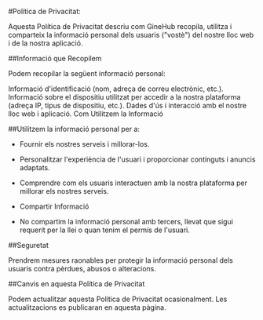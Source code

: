 #Política de Privacitat:

Aquesta Política de Privacitat descriu com GineHub recopila, utilitza i comparteix la informació personal dels usuaris ("vostè") del nostre lloc web i de la nostra aplicació.

##Informació que Recopilem

Podem recopilar la següent informació personal:

Informació d'identificació (nom, adreça de correu electrònic, etc.).
Informació sobre el dispositiu utilitzat per accedir a la nostra plataforma (adreça IP, tipus de dispositiu, etc.).
Dades d'ús i interacció amb el nostre lloc web i aplicació.
Com Utilitzem la Informació

##Utilitzem la informació personal per a:

- Fournir els nostres serveis i millorar-los.
- Personalitzar l'experiència de l'usuari i proporcionar continguts i anuncis adaptats.
- Comprendre com els usuaris interactuen amb la nostra plataforma per millorar els nostres serveis.
- Compartir Informació

- No compartim la informació personal amb tercers, llevat que sigui requerit per la llei o quan tenim el permís de l'usuari.

##Seguretat

Prendrem mesures raonables per protegir la informació personal dels usuaris contra pèrdues, abusos o alteracions.

##Canvis en aquesta Política de Privacitat

Podem actualitzar aquesta Política de Privacitat ocasionalment. Les actualitzacions es publicaran en aquesta pàgina.
